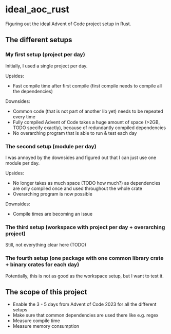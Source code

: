 # ideal_aoc_rust

Figuring out the ideal Advent of Code project setup in Rust.

## The different setups

### My first setup (project per day)

Initially, I used a single project per day.

Upsides:

- Fast compile time after first compile (first compile needs to compile all the dependencies)

Downsides:

- Common code (that is not part of another lib yet) needs to be repeated every time
- Fully compiled Advent of Code takes a huge amount of space (>2GB, TODO specify exactly), because of redundantly compiled dependencies
- No overarching program that is able to run & test each day

### The second setup (module per day)

I was annoyed by the downsides and figured out that I can just use one module per day.

Upsides:

- No longer takes as much space (TODO how much?) as dependencies are only compiled once and used throughout the whole crate
- Overarching program is now possible

Downsides:

- Compile times are becoming an issue

### The third setup (workspace with project per day + overarching project)

Still, not everything clear here (TODO)

### The fourth setup (one package with one common library crate + binary crates for each day)

Potentially, this is not as good as the workspace setup, but I want to test it.

## The scope of this project

- Enable the 3 - 5 days from Advent of Code 2023 for all the different setups
- Make sure that common dependencies are used there like e.g. regex
- Measure compile time
- Measure memory consumption
